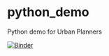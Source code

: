 # python_demo
Python demo for Urban Planners

[![Binder](https://mybinder.org/badge_logo.svg)](https://mybinder.org/v2/gh/augustogeog/python_demo/main)

